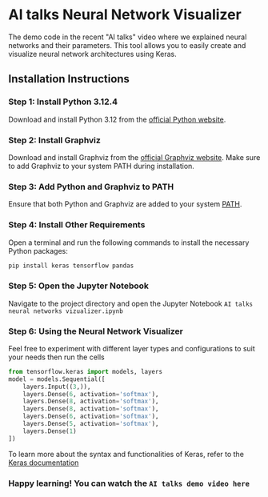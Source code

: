 # AI talks Neural Network Visualizer

The demo code in the recent "AI talks" video where we explained neural networks and their parameters. This tool allows you to easily create and visualize neural network architectures using Keras.

## Installation Instructions

### Step 1: Install Python 3.12.4
Download and install Python 3.12 from the [official Python website](https://www.python.org/downloads/release/python-3124/).

### Step 2: Install Graphviz
Download and install Graphviz from the [official Graphviz website](https://graphviz.org/download/). Make sure to add Graphviz to your system PATH during installation.

### Step 3: Add Python and Graphviz to PATH
Ensure that both Python and Graphviz are added to your system [PATH](https://www.itprotoday.com/windows-server/how-can-i-add-a-new-folder-to-my-system-path-).

### Step 4: Install Other Requirements
Open a terminal and run the following commands to install the necessary Python packages:
```sh
pip install keras tensorflow pandas
```

### Step 5: Open the Jupyter Notebook
Navigate to the project directory and open the Jupyter Notebook `AI talks neural networks vizualizer.ipynb`


### Step 6: Using the Neural Network Visualizer
Feel free to experiment with different layer types and configurations to suit your needs then run the cells

```python
from tensorflow.keras import models, layers
model = models.Sequential([
    layers.Input((3,)),
    layers.Dense(6, activation='softmax'),
    layers.Dense(8, activation='softmax'),
    layers.Dense(8, activation='softmax'),
    layers.Dense(6, activation='softmax'),
    layers.Dense(5, activation='softmax'),
    layers.Dense(1)
])
```

To learn more about the syntax and functionalities of Keras, refer to the [Keras documentation](https://keras.io/api/layers/)

### Happy learning! You can watch the `AI talks demo video here`
